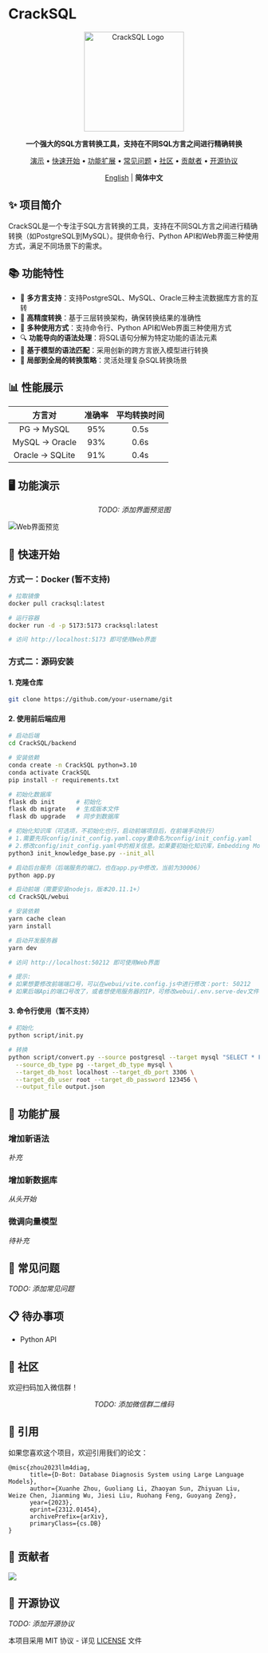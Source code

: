 # CrackSQL

<p align="center">
  <img src="./docs/images/logo.png" alt="CrackSQL Logo" width="200" height="auto" />
</p>

<p align="center">
  <b>一个强大的SQL方言转换工具，支持在不同SQL方言之间进行精确转换</b>
</p>

<p align="center">
  <a href="#-功能演示">演示</a> •
  <a href="#-快速开始">快速开始</a> •
  <a href="#-功能扩展">功能扩展</a> • 
  <a href="#-常见问题">常见问题</a> •  
  <a href="#-社区">社区</a> •  
  <a href="#-贡献者">贡献者</a> •  
  <a href="#-开源协议">开源协议</a>
</p>

<p align="center">
  <a href="./README.md">English</a> | <b>简体中文</b>
</p>

## ✨ 项目简介

CrackSQL是一个专注于SQL方言转换的工具，支持在不同SQL方言之间进行精确转换（如PostgreSQL到MySQL）。提供命令行、Python API和Web界面三种使用方式，满足不同场景下的需求。

## 📚 功能特性

- 🚀 **多方言支持**：支持PostgreSQL、MySQL、Oracle三种主流数据库方言的互转
- 🎯 **高精度转换**：基于三层转换架构，确保转换结果的准确性
- 🌟 **多种使用方式**：支持命令行、Python API和Web界面三种使用方式
- 🔍 **功能导向的语法处理**：将SQL语句分解为特定功能的语法元素
- 🧠 **基于模型的语法匹配**：采用创新的跨方言嵌入模型进行转换
- 🔄 **局部到全局的转换策略**：灵活处理复杂SQL转换场景

## 📊 性能展示

| 方言对 | 准确率 | 平均转换时间 |
|:-------:|:--------:|:------------:|
| PG → MySQL | 95% | 0.5s |
| MySQL → Oracle | 93% | 0.6s |
| Oracle → SQLite | 91% | 0.4s |

## 🖥️ 功能演示

<p align="center">
  <i>TODO: 添加界面预览图</i>
</p>

![Web界面预览](./docs/images/web-preview.png)

## 🚀 快速开始

### 方式一：Docker (暂不支持)

```bash
# 拉取镜像
docker pull cracksql:latest

# 运行容器
docker run -d -p 5173:5173 cracksql:latest

# 访问 http://localhost:5173 即可使用Web界面
```

### 方式二：源码安装

#### 1. 克隆仓库
```bash
git clone https://github.com/your-username/git
```

#### 2. 使用前后端应用
```bash
# 启动后端
cd CrackSQL/backend

# 安装依赖
conda create -n CrackSQL python=3.10
conda activate CrackSQL
pip install -r requirements.txt

# 初始化数据库
flask db init      # 初始化
flask db migrate   # 生成版本文件
flask db upgrade   # 同步到数据库

# 初始化知识库（可选项，不初始化也行，启动前端项目后，在前端手动执行）
# 1.需要先将config/init_config.yaml.copy重命名为config/init_config.yaml
# 2.修改config/init_config.yaml中的相关信息。如果要初始化知识库，Embedding Model是必填项
python3 init_knowledge_base.py --init_all

# 启动后台服务（后端服务的端口，也在app.py中修改，当前为30006）
python app.py

# 启动前端（需要安装nodejs，版本20.11.1+）
cd CrackSQL/webui

# 安装依赖
yarn cache clean
yarn install

# 启动开发服务器
yarn dev

# 访问 http://localhost:50212 即可使用Web界面

# 提示: 
# 如果想要修改前端端口号，可以在webui/vite.config.js中进行修改：port: 50212
# 如果后端Api的端口号改了，或者想使用服务器的IP，可修改webui/.env.serve-dev文件中的VITE_APP_BASE_URL参数。
```

#### 3. 命令行使用（暂不支持）
```bash
# 初始化
python script/init.py

# 转换
python script/convert.py --source postgresql --target mysql "SELECT * FROM users LIMIT 10" \
  --source_db_type pg --target_db_type mysql \
  --target_db_host localhost --target_db_port 3306 \
  --target_db_user root --target_db_password 123456 \
  --output_file output.json
```

## 📎 功能扩展

### 增加新语法
<i>补充</i>

### 增加新数据库
<i>从头开始</i>

### 微调向量模型
<i>待补充</i>

## 🤔 常见问题

<i>TODO: 添加常见问题</i>

## 📋 待办事项

- Python API

## 👫 社区

欢迎扫码加入微信群！

<p align="center">
  <i>TODO: 添加微信群二维码</i>
</p>

## 📒 引用

如果您喜欢这个项目，欢迎引用我们的论文：

```
@misc{zhou2023llm4diag,
      title={D-Bot: Database Diagnosis System using Large Language Models}, 
      author={Xuanhe Zhou, Guoliang Li, Zhaoyan Sun, Zhiyuan Liu, Weize Chen, Jianming Wu, Jiesi Liu, Ruohang Feng, Guoyang Zeng},
      year={2023},
      eprint={2312.01454},
      archivePrefix={arXiv},
      primaryClass={cs.DB}
}
```

## 📧 贡献者

<a href="https://github.com/TsinghuaDatabaseGroup/DB-GPT/network/dependencies">
  <img src="https://contrib.rocks/image?repo=TsinghuaDatabaseGroup/DB-GPT" />
</a>

## 📝 开源协议

<i>TODO: 添加开源协议</i>

本项目采用 MIT 协议 - 详见 [LICENSE](LICENSE) 文件 